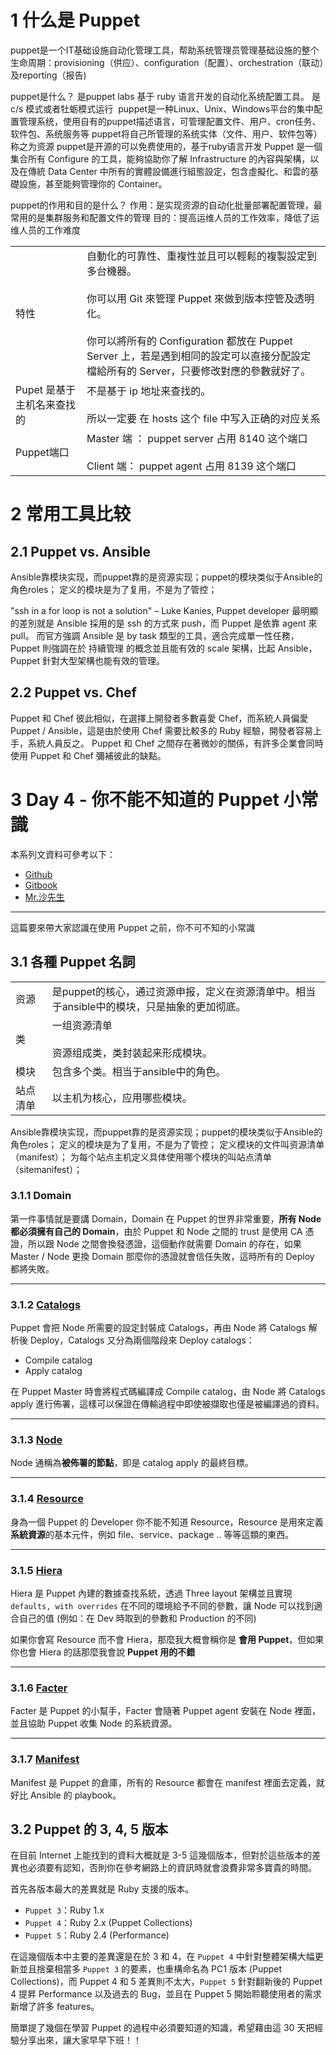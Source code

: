 
# 1 什么是 Puppet

puppet是一个IT基础设施自动化管理工具，帮助系统管理员管理基础设施的整个生命周期：provisioning（供应）、configuration（配置）、orchestration（联动）及reporting（报告)

puppet是什么？
是puppet labs 基于 ruby 语言开发的自动化系统配置工具。 是c/s 模式或者牡蛎模式运行 
puppet是一种Linux、Unix、Windows平台的集中配置管理系统，使用自有的puppet描述语言，可管理配置文件、用户、cron任务、软件包、系统服务等
puppet将自己所管理的系统实体（文件、用户、软件包等）称之为资源
puppet是开源的可以免费使用的，基于ruby语言开发
Puppet 是一個集合所有 Configure 的工具，能夠協助你了解 Infrastructure 的內容與架構，以及在傳統 Data Center 中所有的實體設備進行組態設定，包含虛擬化、和雲的基礎設施，甚至能夠管理你的 Container。

puppet的作用和目的是什么？
作用：是实现资源的自动化批量部署配置管理，最常用的是集群服务和配置文件的管理
目的：提高运维人员的工作效率，降低了运维人员的工作难度



|   |   |
|---|---|
|特性|自動化的可靠性、重複性並且可以輕鬆的複製設定到多台機器。<br><br>你可以用 Git 來管理 Puppet 來做到版本控管及透明化。<br><br>你可以將所有的 Configuration 都放在 Puppet Server 上，若是遇到相同的設定可以直接分配設定檔給所有的 Server，只要修改對應的參數就好了。|
|Pupet 是基于主机名来查找的|不是基于 ip 地址来查找的。<br><br>所以一定要 在 hosts 这个 file 中写入正确的对应关系|
|Puppet端口|Master 端 ： puppet server 占用 8140 这个端口<br><br>Client 端： puppet agent 占用 8139 这个端口|

# 2 常用工具比较

## 2.1 Puppet vs. Ansible

Ansible靠模块实现，而puppet靠的是资源实现；puppet的模块类似于Ansible的角色roles； 定义的模块是为了复用，不是为了管控；

"ssh in a for loop is not a solution" – Luke Kanies, Puppet developer
最明顯的差別就是 Ansible 採用的是 ssh 的方式來 push，而 Puppet 是依靠 agent 來 pull。
而官方強調 Ansible 是 by task 類型的工具，適合完成單一性任務，Puppet 則強調在於 持續管理 的概念並且能有效的 scale 架構，比起 Ansible，Puppet 針對大型架構也能有效的管理。

## 2.2 Puppet vs. Chef

Puppet 和 Chef 彼此相似，在選擇上開發者多數喜愛 Chef，而系統人員偏愛 Puppet / Ansible，這是由於使用 Chef 需要比較多的 Ruby 經驗，開發者容易上手，系統人員反之。
Puppet 和 Chef 之間存在著微妙的關係，有許多企業會同時使用 Puppet 和 Chef 彌補彼此的缺點。

# 3 Day 4 - 你不能不知道的 Puppet 小常識

本系列文資料可參考以下：

- [Github](https://github.com/shazi7804/ops-puppet-30-days)
- [Gitbook](https://gitbook.com/book/shazi7804/puppet-manage-guide/details)
- [Mr.沙先生](https://shazi.info)

---

這篇要來帶大家認識在使用 Puppet 之前，你不可不知的小常識

## 3.1 各種 Puppet 名詞

|   |   |
|---|---|
|资源|是puppet的核心，通过资源申报，定义在资源清单中。相当于ansible中的模块，只是抽象的更加彻底。|
|类|一组资源清单<br><br>资源组成类，类封装起来形成模块。|
|模块|包含多个类。相当于ansible中的角色。|
|站点清单|以主机为核心，应用哪些模块。|


Ansible靠模块实现，而puppet靠的是资源实现；puppet的模块类似于Ansible的角色roles； 定义的模块是为了复用，不是为了管控；
定义模块的文件叫资源清单（manifest）；
为每个站点主机定义具体使用哪个模块的叫站点清单（sitemanifest）；
### 3.1.1 Domain

第一件事情就是要講 Domain，Domain 在 Puppet 的世界非常重要，**所有 Node 都必須擁有自己的 Domain**，由於 Puppet 和 Node 之間的 trust 是使用 CA 憑證，所以跟 Node 之間會換發憑證，這個動作就需要 Domain 的存在，如果 Master / Node 更換 Domain 那麼你的憑證就會信任失敗，這時所有的 Deploy 都將失敗。

---

### 3.1.2 [Catalogs](https://puppet.com/docs/puppet/5.3/subsystem_catalog_compilation.html)

Puppet 會把 Node 所需要的設定封裝成 Catalogs，再由 Node 將 Catalogs 解析後 Deploy，Catalogs 又分為兩個階段來 Deploy catalogs：

- Compile catalog
- Apply catalog

在 Puppet Master 時會將程式碼編譯成 Compile catalog，由 Node 將 Catalogs apply 進行佈署，這樣可以保證在傳輸過程中即使被擷取也僅是被編譯過的資料。

---

### 3.1.3 [Node](https://puppet.com/docs/puppet/5.3/lang_node_definitions.html)

Node 通稱為**被佈署的節點**，即是 catalog apply 的最終目標。

---

### 3.1.4 [Resource](https://puppet.com/docs/puppet/5.3/type.html)

身為一個 Puppet 的 Developer 你不能不知道 Resource，Resource 是用來定義**系統資源**的基本元件，例如 file、service、package .. 等等這類的東西。

---

### 3.1.5 [Hiera](https://puppet.com/docs/puppet/5.3/hiera_intro.html)

Hiera 是 Puppet 內建的數據查找系統，透過 Three layout 架構並且實現 `defaults, with overrides` 在不同的環境給予不同的參數，讓 Node 可以找到適合自己的值 (例如：在 Dev 時取到的參數和 Production 的不同)

如果你會寫 Resource 而不會 Hiera，那麼我大概會稱你是 **會用 Puppet**，但如果你也會 Hiera 的話那麼我會說 **Puppet 用的不錯**

---

### 3.1.6 [Facter](https://puppet.com/docs/puppet/5.3/lang_facts_and_builtin_vars.html)

Facter 是 Puppet 的小幫手，Facter 會隨著 Puppet agent 安裝在 Node 裡面，並且協助 Puppet 收集 Node 的系統資源。

---

### 3.1.7 [Manifest](https://puppet.com/docs/puppet/5.3/lang_summary.html)

Manifest 是 Puppet 的倉庫，所有的 Resource 都會在 manifest 裡面去定義，就好比 Ansible 的 playbook。

## 3.2 Puppet 的 3, 4, 5 版本

在目前 Internet 上能找到的資料大概就是 3-5 這幾個版本，但對於這些版本的差異也必須要有認知，否則你在參考網路上的資訊時就會浪費非常多寶貴的時間。

首先各版本最大的差異就是 Ruby 支援的版本。
 - `Puppet 3`：Ruby 1.x
 - `Puppet 4`：Ruby 2.x (Puppet Collections)
 - `Puppet 5`：Ruby 2.4 (Performance)

在這幾個版本中主要的差異還是在於 3 和 4，在 `Puppet 4` 中針對整體架構大幅更新並且捨棄相當多 `Puppet 3` 的要素，也重構命名為 PC1 版本 (Puppet Collections)，而 Puppet 4 和 5 差異則不太大，`Puppet 5` 針對翻新後的 Puppet 4 提昇 Performance 以及過去的 Bug，並且在 Puppet 5 開始聆聽使用者的需求新增了許多 features。

簡單提了幾個在學習 Puppet 的過程中必須要知道的知識，希望藉由這 30 天把經驗分享出來，讓大家早早下班！！




